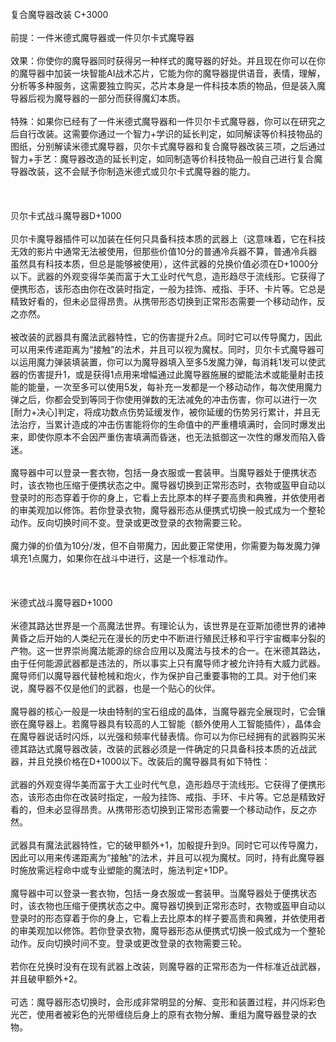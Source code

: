 <title>魔导器改造</title>
<meta name="GENERATOR" content="WinCHM">
<meta http-equiv="Content-Type" content="text/html; charset=gb2312">
<br>复合魔导器改装 C+3000
<br>
<br>前提：一件米德式魔导器或一件贝尔卡式魔导器
<br>
<br>效果：你使你的魔导器同时获得另一种样式的魔导器的好处。并且现在你可以在你的魔导器中加装一块智能AI战术芯片，它能为你的魔导器提供语音，表情，理解，分析等多种服务，这需要独立购买，芯片本身是一件科技本质的物品，但是装入魔导器后视为魔导器的一部分而获得魔幻本质。
<br>
<br>特殊：如果你已经有了一件米德式魔导器和一件贝尔卡式魔导器，你可以在研究之后自行改装。这需要你通过一个智力+学识的延长判定，如同解读等价科技物品的图纸，分别解读米德式魔导器，贝尔卡式魔导器和复合魔导器改装三项，之后通过智力+手艺：魔导器改造的延长判定，如同制造等价科技物品一般自己进行复合魔导器改装，这不会赋予你制造米德式或贝尔卡式魔导器的能力。
<br>
<br> 
<br>
<br>贝尔卡式战斗魔导器D+1000
<br>
<br>贝尔卡魔导器插件可以加装在任何只具备科技本质的武器上（这意味着，它在科技无效的影片中通常无法被使用，但那些价值10分的普通冷兵器不算，普通冷兵器虽然具有科技本质，但总是能够被使用），这件武器的兑换价值必须在D+1000分以下。武器的外观变得华美而富于大工业时代气息，造形趋尽于流线形。它获得了便携形态，该形态由你在改装时指定，一般为挂饰、戒指、手环、卡片等。它总是精致好看的，但未必显得昂贵。从携带形态切换到正常形态需要一个移动动作，反之亦然。
<br>
<br>被改装的武器具有魔法武器特性，它的伤害提升2点。同时它可以传导魔力，因此可以用来传递距离为“接触”的法术，并且可以视为魔杖。同时，贝尔卡式魔导器可以运用魔力弹装填装置，你可以为魔导器填入至多5发魔力弹，每消耗1发可以使武器的伤害提升1，或是获得1点用来增幅通过此魔导器施展的塑能法术或能量射击技能的能量，一次至多可以使用5发，每补充一发都是一个移动动作，每次使用魔力弹之后，你都会受到等同于你使用弹数的无法减免的冲击伤害，你可以进行一次[耐力+决心]判定，将成功数点伤势延缓发作，被你延缓的伤势另行累计，并且无法治疗，当累计造成的冲击伤害能将你的生命值中的严重槽填满时，会同时爆发出来，即使你原本不会因严重伤害填满而昏迷，也无法抵御这一次性的爆发而陷入昏迷。
<br>
<br>魔导器中可以登录一套衣物，包括一身衣服或一套装甲。当魔导器处于便携状态时，该衣物也压缩于便携状态之中。魔导器切换到正常形态时，衣物或盔甲自动以登录时的形态穿着于你的身上，它看上去比原本的样子要高贵和典雅，并依使用者的审美观加以修饰。若你登录衣物，魔导器形态从便携式切换一般式成为一个整轮动作。反向切换时间不变。登录或更改登录的衣物需要三轮。
<br>
<br>魔力弹的价值为10分/发，但不自带魔力，因此要正常使用，你需要为每发魔力弹填充1点魔力，如果你在战斗中进行，这是一个标准动作。
<br>
<br> 
<br>
<br>米德式战斗魔导器D+1000
<br>
<br>米德其路达世界是一个高魔法世界。有理论认为，该世界是在亚斯加德世界的诸神黄昏之后开始的人类纪元在漫长的历史中不断进行殖民迁移和平行宇宙概率分裂的产物。这一世界崇尚魔法能源的综合应用以及魔法与技术的合一。在米德其路达，由于任何能源武器都是违法的，所以事实上只有魔导师才被允许持有大威力武器。魔导师们以魔导器代替枪械和炮火，作为保护自己重要事物的工具。对于他们来说，魔导器不仅是他们的武器，也是一个贴心的伙伴。
<br>
<br>魔导器的核心一般是一块由特制的宝石组成的晶体，当魔导器完全展现时，它会镶嵌在魔导器上。若魔导器具有较高的人工智能（额外使用人工智能插件），晶体会在魔导器说话时闪烁，以光强和频率代替表情。你可以为你已经拥有的武器购买米德其路达式魔导器改装，改装的武器必须是一件确定的只具备科技本质的近战武器，并且兑换价格在D+1000以下。改装后的魔导器具有如下特性：
<br>
<br>武器的外观变得华美而富于大工业时代气息，造形趋尽于流线形。它获得了便携形态，该形态由你在改装时指定，一般为挂饰、戒指、手环、卡片等。它总是精致好看的，但未必显得昂贵。从携带形态切换到正常形态需要一个移动动作，反之亦然。
<br>
<br>武器具有魔法武器特性，它的破甲额外+1，加骰提升到9。同时它可以传导魔力，因此可以用来传递距离为“接触”的法术，并且可以视为魔杖。同时，持有此魔导器时施放需远程命中或专业塑能的魔法时，施法判定+1DP。
<br>
<br>魔导器中可以登录一套衣物，包括一身衣服或一套装甲。当魔导器处于便携状态时，该衣物也压缩于便携状态之中。魔导器切换到正常形态时，衣物或盔甲自动以登录时的形态穿着于你的身上，它看上去比原本的样子要高贵和典雅，并依使用者的审美观加以修饰。若你登录衣物，魔导器形态从便携式切换一般式成为一个整轮动作。反向切换时间不变。登录或更改登录的衣物需要三轮。
<br>
<br>若你在兑换时没有在现有武器上改装，则魔导器的正常形态为一件标准近战武器，并且破甲额外+2。
<br>
<br>可选：魔导器形态切换时，会形成非常明显的分解、变形和装置过程，并闪烁彩色光芒，使用者被彩色的光带缠绕后身上的原有衣物分解、重组为魔导器登录的衣物。
<br>
<br>